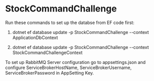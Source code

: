 # StockCommandChallenge

Run these commands to set up the databse from EF code first:

1) dotnet ef database update -p StockCommandChallenge --context ApplicationDbContext

2) dotnet ef database update -p StockCommandChallenge --context StockCommandChallengeContext


To set up RabbitMQ Server configuration go to appsettings.json and configure ServiceBrokerHostName, ServiceBrokerUsername, ServiceBrokerPassword in AppSetting Key.

